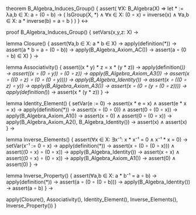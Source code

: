 theorem B_Algebra_Induces_Group() {
  assert(
    ∀X: B_Algebra(X) ⇒
    let * := λa,b ∈ X: a ∘ (0 ∘ b) →
    (
      IsGroup(X, *) ∧
      ∀x ∈ X: (0 ∘ x) = inverse(x) ∧
      ∀a,b ∈ X: a * inverse(b) = a ∘ b
    )
  )
} ↔

proof B_Algebra_Induces_Group() {
  setVars(x,y,z: X) →
  
  lemma Closure() {
    assert(∀a,b ∈ X: a * b ∈ X) →
    apply(definition(*)) →
    assert(a * b = a ∘ (0 ∘ b)) →
    apply(B_Algebra_Axiom_AC()) →
    assert(a ∘ (0 ∘ b) ∈ X)
  } →

  lemma Associativity() {
    assert((x * y) * z = x * (y * z)) →
    apply(definition(*)) →
    assert((x ∘ (0 ∘ y)) ∘ (0 ∘ z)) →
    apply(B_Algebra_Axiom_A3()) →
    assert(x ∘ ((0 ∘ z) ∘ (0 ∘ (0 ∘ y)))) →
    apply(B_Algebra_Identity()) →
    assert(x ∘ ((0 ∘ z) ∘ y)) →
    apply(B_Algebra_Axiom_A3()) →
    assert(x ∘ (0 ∘ (y ∘ (0 ∘ z)))) →
    apply(definition(*)) →
    assert(x * (y * z))
  } →

  lemma Identity_Element() {
    setVar(e := 0) →
    assert(x * e = x) ∧ assert(e * x = x) →
    apply(definition(*)) →
    assert(x ∘ (0 ∘ 0)) ∧ assert(0 ∘ (0 ∘ x)) →
    apply(B_Algebra_Axiom_A1()) →
    assert(x ∘ 0) ∧ assert(0 ∘ (0 ∘ x)) →
    apply(B_Algebra_Axiom_A2(), B_Algebra_Identity()) →
    assert(x) ∧ assert(x)
  } →

  lemma Inverse_Elements() {
    assert(∀x ∈ X: ∃x⁻¹: x * x⁻¹ = 0 ∧ x⁻¹ * x = 0) →
    setVar(x⁻¹ := 0 ∘ x) →
    apply(definition(*)) →
    assert(x ∘ (0 ∘ (0 ∘ x))) ∧ assert((0 ∘ x) ∘ (0 ∘ x)) →
    apply(B_Algebra_Identity()) →
    assert(x ∘ x) ∧ assert((0 ∘ x) ∘ (0 ∘ x)) →
    apply(B_Algebra_Axiom_A1()) →
    assert(0) ∧ assert(0)
  } →

  lemma Inverse_Property() {
    assert(∀a,b ∈ X: a * b⁻¹ = a ∘ b) →
    apply(definition(*)) →
    assert(a ∘ (0 ∘ (0 ∘ b))) →
    apply(B_Algebra_Identity()) →
    assert(a ∘ b)
  } →

  apply(Closure(), Associativity(), Identity_Element(), Inverse_Elements(), Inverse_Property())
}